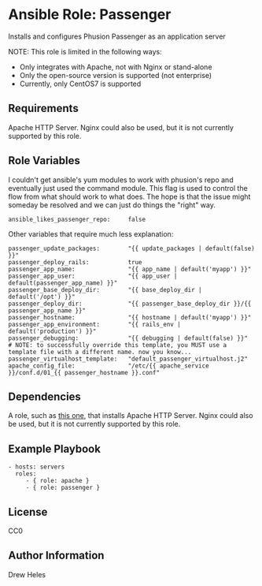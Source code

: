 Ansible Role: Passenger
=========

Installs and configures Phusion Passenger as an application server

NOTE: This role is limited in the following ways:

* Only integrates with Apache, not with Nginx or stand-alone
* Only the open-source version is supported (not enterprise)
* Currently, only CentOS7 is supported

Requirements
------------

Apache HTTP Server. Nginx could also be used, but it is not currently supported by this role.

Role Variables
--------------

I couldn't get ansible's yum modules to work with phusion's repo and eventually just used the command module. This flag is used to control the flow from what should work to what does. The hope is that the issue might someday be resolved and we can just do things the "right" way.

    ansible_likes_passenger_repo:     false

Other variables that require much less explanation:

    passenger_update_packages:        "{{ update_packages | default(false) }}"
    passenger_deploy_rails:           true
    passenger_app_name:               "{{ app_name | default('myapp') }}"
    passenger_app_user:               "{{ app_user | default(passenger_app_name) }}"
    passenger_base_deploy_dir:        "{{ base_deploy_dir | default('/opt') }}"
    passenger_deploy_dir:             "{{ passenger_base_deploy_dir }}/{{ passenger_app_name }}"
    passenger_hostname:               "{{ hostname | default('myapp') }}"
    passenger_app_environment:        "{{ rails_env | default('production') }}"
    passenger_debugging:              "{{ debugging | default(false) }}"
    # NOTE: to successfully override this template, you MUST use a template file with a different name. now you know...
    passenger_virtualhost_template:   "default_passenger_virtualhost.j2"
    apache_config_file:               "/etc/{{ apache_service }}/conf.d/01_{{ passenger_hostname }}.conf"

Dependencies
------------

A role, such as [this one](https://github.com/dheles/ansible-role-apache), that installs Apache HTTP Server. Nginx could also be used, but it is not currently supported by this role.

Example Playbook
----------------

    - hosts: servers
      roles:
         - { role: apache }
         - { role: passenger }

License
-------

CC0

Author Information
------------------

Drew Heles
